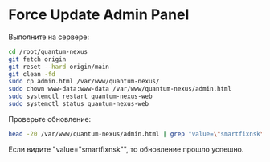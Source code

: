 # Force Update Admin Panel

Выполните на сервере:

```bash
cd /root/quantum-nexus
git fetch origin
git reset --hard origin/main
git clean -fd
sudo cp admin.html /var/www/quantum-nexus/
sudo chown www-data:www-data /var/www/quantum-nexus/admin.html
sudo systemctl restart quantum-nexus-web
sudo systemctl status quantum-nexus-web
```

Проверьте обновление:
```bash
head -20 /var/www/quantum-nexus/admin.html | grep "value=\"smartfixnsk\""
```

Если видите "value=\"smartfixnsk\"", то обновление прошло успешно.



